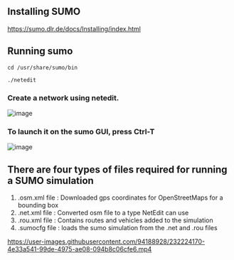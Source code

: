 ## Installing SUMO
https://sumo.dlr.de/docs/Installing/index.html 

## Running sumo
```
cd /usr/share/sumo/bin
```
```
./netedit 
```
### Create a network using netedit.
![image](https://user-images.githubusercontent.com/94188928/232224148-971ff678-436a-485f-b8db-8b848e47f14c.png)

### To launch it on the sumo GUI, press Ctrl-T
![image](https://user-images.githubusercontent.com/94188928/232224162-5eacd668-1e0d-4dba-b39e-c3cbab8488ce.png)

## There are four types of files required for running a SUMO simulation
1. .osm.xml file : Downloaded gps coordinates for OpenStreetMaps for a bounding box
2. .net.xml file : Converted osm file to a type NetEdit can use
3. .rou.xml file : Contains routes and vehicles added to the simulation
4. .sumocfg file : loads the sumo simulation from the .net and .rou files


https://user-images.githubusercontent.com/94188928/232224170-4e33a541-99de-4975-ae08-094b8c06cfe6.mp4


